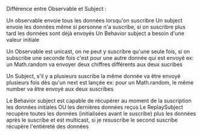Différence entre Observable et Subject : 

Un observable envoie tous les données lorsqu'on suscribre
Un subject envoie les données même si personne n'a suscribe, si on suscribre plus tard les données sont déjà envoyés
Un Behavior subject a besoin d'une valeur initiale

Un Observable est unicast, on ne peut y suscribre qu'une seule fois, si on subscribe une seconde fois c'est pour une autre donnée qui est envoyé ex: un Math.random va envoyer deux chiffres différents aux deux sucribes

Un Subject, s'il y a plusieurs suscribe la même donnée va être envoyé plusieurs fois dès qu'un next est lançée ex: pour un Math.random, le même number va être envoyé aux deux suscribes

Le Behavior subject est capable de récupérer au moment de la suscription les données initiales OU les dernières données reçus 
Le ReplaySubject recupère toutes les données (initialisées avant le suscribe) plus les données après le suscribe et est multicast, si je resuscribe le second suscribe récupère l'entièreté des données


